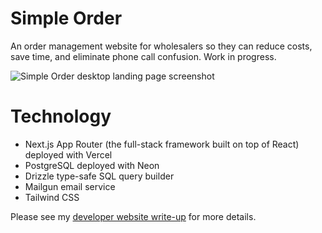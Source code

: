 # Simple Order

An order management website for wholesalers so they can reduce costs, save time, and eliminate phone call confusion. Work in progress.

![Simple Order desktop landing page screenshot](misc/github-readme-mockup.webp)

# Technology

- Next.js App Router (the full-stack framework built on top of React) deployed with Vercel
- PostgreSQL deployed with Neon
- Drizzle type-safe SQL query builder
- Mailgun email service
- Tailwind CSS

Please see my [developer website write-up](http://danedwardsdeveloper.com/projects/simple-order) for more details.
